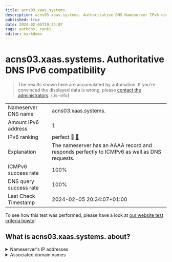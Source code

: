 ```yaml
---
title: acns03.xaas.systems.
description: acns03.xaas.systems. Authoritative DNS Nameserver IPv6 compatibility
published: true
date: 2024-02-05T19:34:07
tags: authdns, rank1
editor: markdown
---
```


# acns03.xaas.systems. Authoritative DNS IPv6 compatibility

> The results shown here are accumulated by automation. If you're convinced the displayed data is wrong, please [contact the administrators](/howto/chat). 
{.is-info}




|   |   |
| - | - |
| Nameserver DNS name | acns03.xaas.systems.
| Amount IPv6 address | 1
| IPv6 ranking | perfect :1st_place_medal: [🔗](/howto/ranking) |
| Explanation | The nameserver has an AAAA record and responds perfectly to ICMPv6 as well as DNS requests. |
| ICMPv6 success rate | 100%|
| DNS query success rate | 100% |
| Last Check Timestamp | 2024-02-05 20:34:07+01:00 |

To see how this test was performed, please have a look at [our website test criteria howto](/howto/testcriteria/authdns)!


## What is acns03.xaas.systems. about?




<details>
<summary>Nameserver's IP addresses</summary>

2605:380:aa1::1

</details>



<details>
<summary>Associated domain names</summary>

www.netcup.de

</details>
